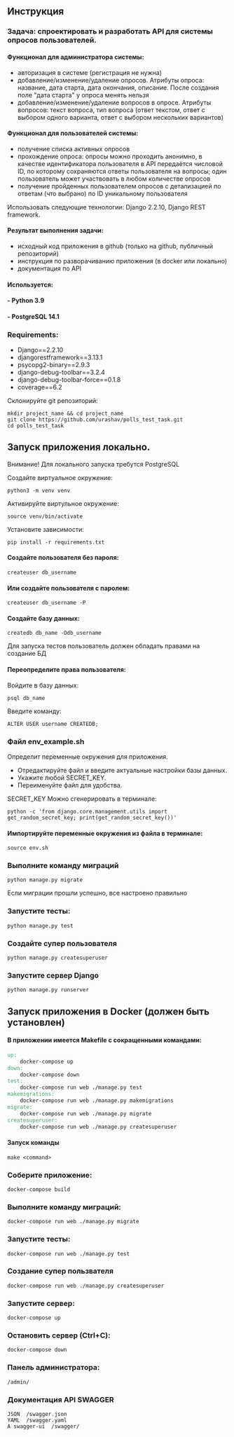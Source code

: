 ## Инструкция

### Задача: спроектировать и разработать API для системы опросов пользователей.

#### Функционал для администратора системы:

- авторизация в системе (регистрация не нужна)
- добавление/изменение/удаление опросов. Атрибуты опроса: название, дата старта, дата окончания, описание. После создания поле "дата старта" у опроса менять нельзя
- добавление/изменение/удаление вопросов в опросе. Атрибуты вопросов: текст вопроса, тип вопроса (ответ текстом, ответ с выбором одного варианта, ответ с выбором нескольких вариантов)

#### Функционал для пользователей системы:

- получение списка активных опросов
- прохождение опроса: опросы можно проходить анонимно, в качестве идентификатора пользователя в API передаётся числовой ID, по которому сохраняются ответы пользователя на вопросы; один пользователь может участвовать в любом количестве опросов
- получение пройденных пользователем опросов с детализацией по ответам (что выбрано) по ID уникальному пользователя

Использовать следующие технологии: Django 2.2.10, Django REST framework.

#### Результат выполнения задачи:
- исходный код приложения в github (только на github, публичный репозиторий)
- инструкция по разворачиванию приложения (в docker или локально)
- документация по API


#### Используется:
#### - Python 3.9
#### - PostgreSQL 14.1

### Requirements:
- Django==2.2.10
- djangorestframework==3.13.1
- psycopg2-binary==2.9.3
- django-debug-toolbar==3.2.4
- django-debug-toolbar-force==0.1.8
- coverage==6.2


Склонируйте git репозиторий:
```shell
mkdir project_name && cd project_name
git clone https://github.com/urashav/polls_test_task.git
cd polls_test_task
```

## Запуск приложения локально.

Внимание! Для локального запуска требутся PostgreSQL


Создайте виртуальное окружение:

```shell
python3 -m venv venv
```

Активируйте виртульное окружение:
```shell
source venv/bin/activate
```

Установите зависимости:
```shell
pip install -r requirements.txt
```


#### Создайте пользователя без пароля:
```shell
createuser db_username
```

#### Или создайте пользователя с паролем:
```shell
createuser db_username -P
```

#### Создайте базу данных:
```shell
createdb db_name -Odb_username
```

Для запуска тестов пользователь должен обладать правами на создание БД

#### Переопределите права пользователя:

Войдите в базу данных:
```shell
psql db_name
```

Введите команду:
```
ALTER USER username CREATEDB;
```

### Файл env_example.sh

Определит переменные окружения для приложения.
- Отредактируйте файл и введите актуальные настройки базы данных.
- Укажите любой SECRET_KEY.
- Переименуйте файл для удобства.

SECRET_KEY Можно сгенерировать в терминале:

```shell
python -c 'from django.core.management.utils import get_random_secret_key; print(get_random_secret_key())'
```

#### Импортируйте переменные окружения из файла в терминале:

```shell
source env.sh
```

### Выполните команду миграций
```shell
python manage.py migrate
```
Если миграции прошли успешно, все настроено правильно

### Запустите тесты:
```shell
python manage.py test
```

### Создайте супер пользователя
```shell
python manage.py createsuperuser
```

### Запустите сервер Django
```shell
python manage.py runserver
```

## Запуск приложения в Docker (должен быть установлен)

#### В приложении имеется Makefile с сокращенными командами:

```makefile
up:
	docker-compose up
down:
	docker-compose down
test:
	docker-compose run web ./manage.py test
makemigrations:
	docker-compose run web ./manage.py makemigrations
migrate:
	docker-compose run web ./manage.py migrate
createsuperuser:
	docker-compose run web ./manage.py createsuperuser
```

#### Запуск команды
```shell
make <command>
```


### Соберите приложение:
```shell
docker-compose build
```

### Выполните команду миграций:

```shell
docker-compose run web ./manage.py migrate
```

### Запустите тесты:
```shell
docker-compose run web ./manage.py test
```

### Создание супер пользвателя

```shell
docker-compose run web ./manage.py createsuperuser
```

### Запустите сервер:

```shell
docker-compose up
```

### Остановить сервер (Ctrl+C):

```shell
docker-compose down
```

### Панель администратора:
```djangourlpath
/admin/
```

### Документация API SWAGGER
```djangourlpath
JSON  /swagger.json
YAML  /swagger.yaml
A swagger-ui  /swagger/
```